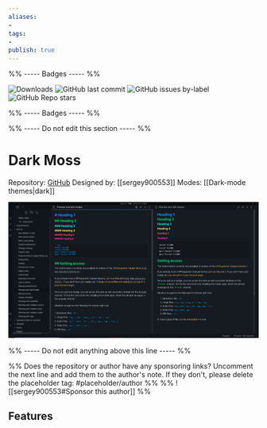 ```yaml
---
aliases:
- 
tags: 
- 
publish: true
---
```


%% ----- Badges ----- %%

![Downloads](https://img.shields.io/badge/downloads-597-573E7A?style=for-the-badge&logo=)
![GitHub last commit](https://img.shields.io/github/last-commit/sergey900553/obsidian_githublike_theme?color=573E7A&label=last%20update&logo=github&style=for-the-badge)
![GitHub issues by-label](https://img.shields.io/github/issues/sergey900553/obsidian_githublike_theme/help%20wanted?color=573E7A&logo=github&style=for-the-badge) 
![GitHub Repo stars](https://img.shields.io/github/stars/sergey900553/obsidian_githublike_theme?color=573E7A&logo=github&style=for-the-badge)

%% ----- Badges ----- %%

%% ----- Do not edit this section ----- %%

# Dark Moss

Repository: [GitHub](https://github.com/sergey900553/obsidian_githublike_theme)
Designed by: [[sergey900553]]
Modes: [[Dark-mode themes|dark]]



![screenshot](https://github.com/sergey900553/obsidian_githublike_theme/raw/main/screenshot.png)

%% ----- Do not edit anything above this line ----- %% 

%% Does the repository or author have any sponsoring links? Uncomment the next line and add them to the author's note. If they don't, please delete the placeholder tag: #placeholder/author %%
%% ![[sergey900553#Sponsor this author]] %%


## Features


